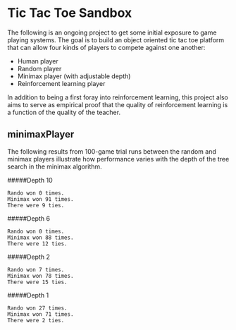Tic Tac Toe Sandbox
===================

The following is an ongoing project to get some initial exposure to game
playing systems. The goal is to build an object oriented tic tac toe
platform that can allow four kinds of players to compete against one
another:
* Human player
* Random player
* Minimax player (with adjustable depth)
* Reinforcement learning player

In addition to being a first foray into reinforcement learning, this
project also aims to serve as empirical proof that the quality of
reinforcement learning is a function of the quality of the teacher.

minimaxPlayer
-------------
The following results from 100-game trial runs between the random and
minimax players illustrate how performance varies with the depth of the
tree search in the minimax algorithm.


#####Depth 10
```
Rando won 0 times.
Minimax won 91 times.
There were 9 ties.
```

#####Depth 6
```
Rando won 0 times.
Minimax won 88 times.
There were 12 ties.
```

#####Depth 2
```
Rando won 7 times.
Minimax won 78 times.
There were 15 ties.
```

#####Depth 1
```
Rando won 27 times.
Minimax won 71 times.
There were 2 ties.
```
